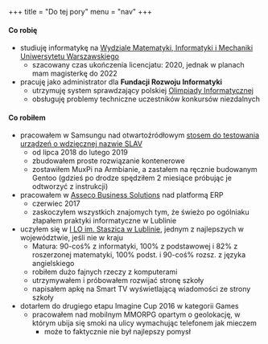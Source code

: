 +++
title = "Do tej pory"
menu = "nav"
+++

#### Co robię

- studiuję informatykę na [Wydziale Matematyki, Informatyki i Mechaniki](https://mimuw.edu.pl) [Uniwersytetu Warszawskiego](https://uw.edu.pl)
  - szacowany czas ukończenia licencjatu: 2020, jednak w planach mam magisterkę do 2022
- pracuję jako administrator dla **Fundacji Rozwoju Informatyki**
  - utrzymuję system sprawdzający polskiej [Olimpiady Informatycznej](https://oi.edu.pl)
  - obsługuję problemy techniczne uczestników konkursów niezdalnych

#### Co robiłem

- pracowałem w Samsungu nad otwartoźródłowym [stosem do testowania urządzeń o wdzięcznej nazwie SLAV](https://github.com/SamsungSLAV)
  - od lipca 2018 do lutego 2019
  - zbudowałem proste rozwiązanie kontenerowe
  - zostawiłem MuxPi na Armbianie, a zastałem na ręcznie budowanym Gentoo (gdzieś po drodze spędziłem 2 miesiące próbując je odtworzyć z instrukcji)
- pracowałem w [Asseco Business Solutions](https://assecobs.pl) nad platformą ERP
  - czerwiec 2017
  - zaskoczyłem wszystkich znajomych tym, że świeżo po ogólniaku złapałem praktyki informatyczne w Lublinie
- uczyłem się w [I LO im. Staszica w Lublinie](https://lo1.lublin.eu), jednym z najlepszych w województwie, jeśli nie w kraju
  - Matura: 90-coś% z informatyki, 100% z podstawowej i 82% z roszerzonej matematyki, 100% podst. i 90-coś% rozsz. z języka angielskiego
  - robiłem dużo fajnych rzeczy z komputerami
  - utrzymywałem i próbowałem rozwijać stronę szkoły
  - napisałem apkę na Smart TV wyświetlającą wiadomości ze strony szkoły
- dotarłem do drugiego etapu Imagine Cup 2016 w kategorii Games
  - pracowałem nad mobilnym MMORPG opartym o geolokację, w którym ubija się smoki na ulicy wymachując telefonem jak mieczem
    - może to faktycznie nie był najlepszy pomysł
